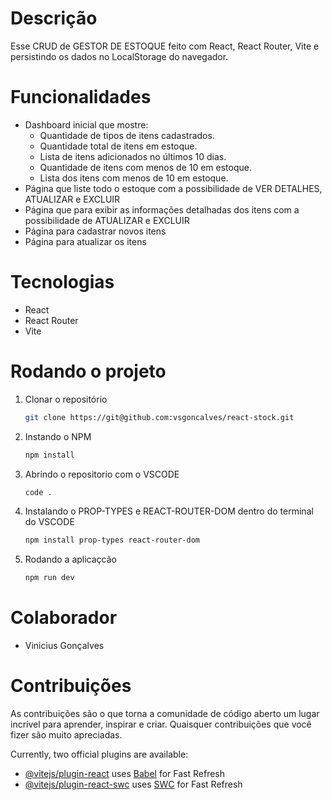 # Descrição 

Esse CRUD de GESTOR DE ESTOQUE feito com React, React Router, Vite e persistindo os dados no LocalStorage do navegador.

# Funcionalidades 
- Dashboard inicial que mostre:
   - Quantidade de tipos de itens cadastrados.
   - Quantidade total de itens em estoque.
   - Lista de itens adicionados no últimos 10 dias.
   - Quantidade de itens com menos de 10 em estoque.
   - Lista dos itens com menos de 10 em estoque.
- Página que liste todo o estoque com a possibilidade de VER DETALHES, ATUALIZAR e EXCLUIR
- Página que para exibir as informações detalhadas dos itens com a possibilidade de ATUALIZAR e EXCLUIR
- Página para cadastrar novos itens
- Página para atualizar os itens

# Tecnologias
- React
- React Router
- Vite

# Rodando o projeto 
1. Clonar o repositório
   ```sh
   git clone https://git@github.com:vsgoncalves/react-stock.git
   ```

2. Instando o NPM 
   ```sh
   npm install
   ```
3. Abrindo o repositorio com o VSCODE 
   ```sh
   code .
   ```
4. Instalando o PROP-TYPES e REACT-ROUTER-DOM dentro do terminal do VSCODE 
   ```sh
   npm install prop-types react-router-dom
   ```
5. Rodando a aplicaçcão 
   ```sh
   npm run dev
   ```   

 
# Colaborador 
- Vinicius Gonçalves

# Contribuições
As contribuições são o que torna a comunidade de código aberto um lugar incrível para aprender, inspirar e criar. Quaisquer contribuições que você fizer são muito apreciadas.


Currently, two official plugins are available:

- [@vitejs/plugin-react](https://github.com/vitejs/vite-plugin-react/blob/main/packages/plugin-react/README.md) uses [Babel](https://babeljs.io/) for Fast Refresh
- [@vitejs/plugin-react-swc](https://github.com/vitejs/vite-plugin-react-swc) uses [SWC](https://swc.rs/) for Fast Refresh
